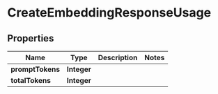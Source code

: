 # CreateEmbeddingResponseUsage

## Properties
Name | Type | Description | Notes
------------ | ------------- | ------------- | -------------
**promptTokens** | **Integer** |  | 
**totalTokens** | **Integer** |  | 
